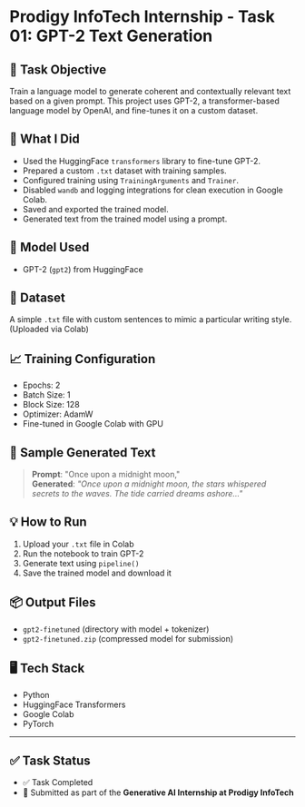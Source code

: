 # Prodigy InfoTech Internship - Task 01: GPT-2 Text Generation

## 📌 Task Objective

Train a language model to generate coherent and contextually relevant text based on a given prompt. This project uses GPT-2, a transformer-based language model by OpenAI, and fine-tunes it on a custom dataset.

## 🚀 What I Did

- Used the HuggingFace `transformers` library to fine-tune GPT-2.
- Prepared a custom `.txt` dataset with training samples.
- Configured training using `TrainingArguments` and `Trainer`.
- Disabled `wandb` and logging integrations for clean execution in Google Colab.
- Saved and exported the trained model.
- Generated text from the trained model using a prompt.

## 🧠 Model Used

- GPT-2 (`gpt2`) from HuggingFace

## 📁 Dataset

A simple `.txt` file with custom sentences to mimic a particular writing style. (Uploaded via Colab)

## 📈 Training Configuration

- Epochs: 2
- Batch Size: 1
- Block Size: 128
- Optimizer: AdamW
- Fine-tuned in Google Colab with GPU

## 💬 Sample Generated Text

> **Prompt**: "Once upon a midnight moon,"  
> **Generated**: _"Once upon a midnight moon, the stars whispered secrets to the waves. The tide carried dreams ashore..."_

## 💡 How to Run

1. Upload your `.txt` file in Colab
2. Run the notebook to train GPT-2
3. Generate text using `pipeline()`
4. Save the trained model and download it

## 📦 Output Files

- `gpt2-finetuned` (directory with model + tokenizer)
- `gpt2-finetuned.zip` (compressed model for submission)

## 🖥️ Tech Stack

- Python
- HuggingFace Transformers
- Google Colab
- PyTorch

---

## ✅ Task Status

- ✅ Task Completed
- 🔁 Submitted as part of the **Generative AI Internship at Prodigy InfoTech**
